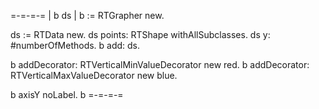 =-=-=-=
| b ds |
b := RTGrapher new.

ds := RTData new.
ds points: RTShape withAllSubclasses.
ds y: #numberOfMethods.
b add: ds.

b addDecorator: RTVerticalMinValueDecorator new red.
b addDecorator: RTVerticalMaxValueDecorator new blue.

b axisY noLabel.
b 
=-=-=-=